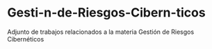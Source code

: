 # Gesti-n-de-Riesgos-Cibern-ticos

Adjunto de trabajos relacionados a la materia Gestión de Riesgos Cibernéticos
